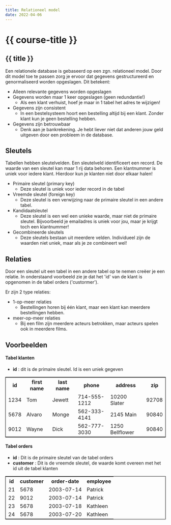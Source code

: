 ```yaml
---
title: Relationeel model
date: 2022-04-06
---
```


# {{ course-title }}

## {{ title }}

Een relationele database is gebaseerd op een zgn. relationeel model. Door dit model toe te passen zorg je ervoor dat gegevens gestructureerd en genormaliseerd worden opgeslagen. Dit betekent:
* Alleen relevante gegevens worden opgeslagen
* Gegevens worden maar 1 keer opgeslagen (geen redundantie!)
  * Als een klant verhuist, hoef je maar in 1 tabel het adres te wijzigen!
* Gegevens zijn consistent
  * In een bestelsysteem hoort een bestelling altijd bij een klant. Zonder klant kun je geen bestelling hebben. 
* Gegevens zijn betrouwbaar
  * Denk aan je bankrekening. Je hebt liever niet dat anderen jouw geld uitgeven door een probleem in de database.
  

## Sleutels
Tabellen hebben sleutelvelden. Een sleutelveld identificeert een record. De waarde van een sleutel kan maar 1 rij data behoren. Een klantnummer is uniek voor iedere klant. Hierdoor kun je klanten niet door elkaar halen!
* Primaire sleutel (primary key)
  * Deze sleutel is uniek voor ieder record in de tabel
* Vreemde sleutel (foreign key)
  * Deze sleutel is een verwijzing naar de primaire sleutel in een andere tabel. 
* Kandidaatsleutel
  * Deze sleutel is een wel een unieke waarde, maar niet de primaire sleutel. Bijvoorbeeld je emailadres is uniek voor jou, maar je krijgt toch een klantnummer!
* Gecombineerde sleutels
  * Deze sleutels bestaan uit meerdere velden. Individueel zijn de waarden niet uniek, maar als je ze combineert wel!

## Relaties
Door een sleutel uit een tabel in een andere tabel op te nemen creëer je een relatie. 
In onderstaand voorbeeld zie je dat het 'id' van de klant is opgenomen in de tabel orders ('custormer').

Er zijn 2 type relaties:
* 1-op-meer relaties
  * Bestellingen horen bij één klant, maar een klant kan meerdere bestellingen hebben.
* meer-op-meer relaties
  * Bij een film zijn meerdere acteurs betrokken, maar acteurs spelen ook in meerdere films.


## Voorbeelden
#### Tabel klanten
* **id** : dit is de primaire sleutel. Id is een uniek gegeven

<div class="html">
<table style="border: 1px solid #000; border-collapse: collapse;">
    <tr>
        <th>id</th>
        <th>first name</th>
        <th>last name</th>
        <th>phone</th>
        <th>address</th>
        <th>zip</th>
    </tr>
    <tr>
        <td>1234</td>
        <td>Tom</td>
        <td>Jewett</td>
        <td>714-555-1212</td>
        <td>10200 Slater</td>
        <td>92708</td>
    </tr>
    <tr>
        <td>5678</td>
        <td>Alvaro</td>
        <td>Monge</td>
        <td>562-333-4141</td>
        <td>2145 Main</td>
        <td>90840</td>
    </tr>
    <tr>
        <td>9012</td>
        <td>Wayne</td>
        <td>Dick</td>
        <td>562-777-3030</td>
        <td>1250 Bellflower</td>
        <td>90840</td>
    </tr>
</table>
</div>

#### Tabel orders
* **id** : Dit is de primaire sleutel van de tabel orders
* **customer** : Dit is de vreemde sleutel, de waarde komt overeen met het id uit de tabel klanten

<div class="html">
<table style="border: 1px solid #000; border-collapse: collapse;">
    <tr>
        <th>id</th>
        <th>customer</th>
        <th>order-date</th>
        <th>employee</th>
    </tr>
    <tr>
        <td>21</td>
        <td>5678</td>
        <td>2003-07-14</td>
        <td>Patrick</td>
    </tr>
    <tr>
        <td>22</td>
       <td>9012</td>
        <td>2003-07-14</td>
        <td>Patrick</td>
    </tr>
    <tr>
        <td>23</td>
        <td>5678</td>
        <td>2003-07-18</td>
        <td>Kathleen</td>
    </tr>
    <tr>
        <td>24</td>
        <td>5678</td>
        <td>2003-07-20</td>
        <td>Kathleen</td>
    </tr>
</table>
</div>